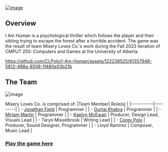 [![image](https://github.com/CLPolo/I-Am-Human/assets/122239525/cf178dcc-8078-489f-8409-24233ce7c877)](https://gurtajk.itch.io/misery-loves-co)

## Overview
I Am Human is a psychological thriller which follows the player and their sibling trying to escape the forest after a horrible accident. The game was the result of team Misery Loves Co.'s work during the Fall 2023 iteration of CMPUT 250: Computers and Games at the University of Alberta. 

https://github.com/CLPolo/I-Am-Human/assets/122239525/61357948-5812-488a-8508-1f480e03b21b

## The Team

![image](https://github.com/CLPolo/I-Am-Human/assets/122239525/b2a256c5-7feb-45c1-b65b-85059c1bbe78)

Misery Loves Co. is comprised of:
|Team Member| Role(s) |
|-----------|---------|
| - [Jonathan Fjeld](https://jfjeld.com/) | Programmer |
| - [Gurtaj Khabra](https://github.com/GurtajK) | Programmer |
| - [Miriam Martin](https://github.com/MiriamMartin) | Programmer |
| - [Kaelyn McEwan](https://github.com/kaelynfmp) | Producer, Design Lead, Visuals Lead |
| - Taryn Misselbrook | Writing Lead |
| - [Corey Polo](https://github.com/CLPolo) | Producer, Sound Designer, Programmer |
| - Lloyd Ramirez | Composer, Music Lead | 

### [Play the game here](https://gurtajk.itch.io/misery-loves-co)
